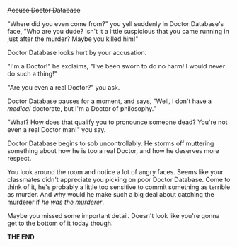 ~~Accuse Doctor Database~~

"Where did you even come from?" you yell suddenly in Doctor Database's face, "Who are you dude? Isn't it a little suspicious that you came running in just after the murder? Maybe you killed him!"

Doctor Database looks hurt by your accusation.

"I'm a Doctor!" he exclaims, "I've been sworn to do no harm! I would never do such a thing!"

"Are you even a real Doctor?" you ask.

Doctor Database pauses for a moment, and says, "Well, I don't have a *medical* doctorate, but I'm a Doctor of philosophy."

"What? How does that qualify you to pronounce someone dead? You're not even a real Doctor man!" you say.

Doctor Database begins to sob uncontrollably. He storms off muttering something about how he is too a real Doctor, and how he deserves more respect.

You look around the room and notice a lot of angry faces. Seems like your classmates didn't appreciate you picking on poor Doctor Database. Come to think of it, he's probably a little too sensitive to commit something as terrible as murder. And why would he make such a big deal about catching the murderer if *he was the murderer*.

Maybe you missed some important detail. Doesn't look like you're gonna get to the bottom of it today though.

**THE END**
